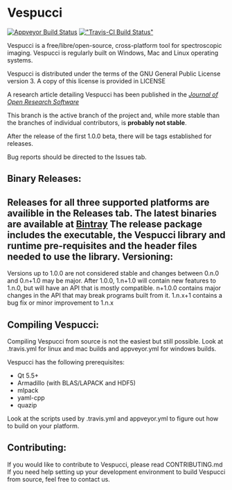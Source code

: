 Vespucci 
========
[![Appveyor Build Status](https://ci.appveyor.com/api/projects/status/yvo16f9ojkkkxi56?svg=true)](https://ci.appveyor.com/project/dpfoose/vespucci) [!["Travis-CI Build Status"](https://travis-ci.org/VespucciProject/Vespucci.svg?branch=master)](https://travis-ci.org/VespucciProject/Vespucci) 

Vespucci is a free/libre/open-source, cross-platform tool for spectroscopic
imaging. Vespucci is regularly built on Windows, Mac and Linux operating systems.

Vespucci is distributed under the terms of the GNU General Public License version 3.
A copy of this license is provided in LICENSE

A research article detailing Vespucci has been published in the 
[*Journal of Open Research Software*](http://openresearchsoftware.metajnl.com/articles/10.5334/jors.91/ "DOI:10.5334")

This branch is the active branch of the project and, while more stable than the branches of individual contributors, is **probably not stable**.

After the release of the first 1.0.0 beta, there will be tags established for releases.

Bug reports should be directed to the Issues tab.

Binary Releases:
-----------------
Releases for all three supported platforms are availible in the Releases tab.
The latest binaries are available at 
[Bintray](https://bintray.com/vespucciproject/Vespucci_automated_builds/Vespucci_latest)
The release package includes the executable, the Vespucci library and runtime pre-requisites
and the header files needed to use the library.
Versioning:
-----------
Versions up to 1.0.0 are not considered stable and changes between 0.n.0 and 0.n+1.0 may be major.
After 1.0.0, 1.n+1.0 will contain new features to 1.n.0, but will have an API that is mostly compatible. n+1.0.0 contains major changes in the API that may break programs built from it. 1.n.x+1 contains a bug fix or minor improvement to 1.n.x

Compiling Vespucci:
-------------------
Compiling Vespucci from source is not the easiest but still possible. Look at 
.travis.yml for linux and mac builds and appveyor.yml for windows builds.

Vespucci has the following prerequisites:
* Qt 5.5+
* Armadillo (with BLAS/LAPACK and HDF5)
* mlpack
* yaml-cpp
* quazip

Look at the scripts used by .travis.yml and appveyor.yml to figure out how to
build on your platform.

Contributing:
-------------
If you would like to contribute to Vespucci, please read CONTRIBUTING.md
If you need help setting up your development environment to build Vespucci from 
source, feel free to contact us.
